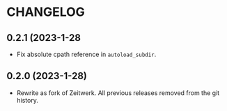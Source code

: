 # CHANGELOG

## 0.2.1 (2023-1-28
* Fix absolute cpath reference in `autoload_subdir`.

## 0.2.0 (2023-1-28)
* Rewrite as fork of Zeitwerk. All previous releases removed from the git history.
